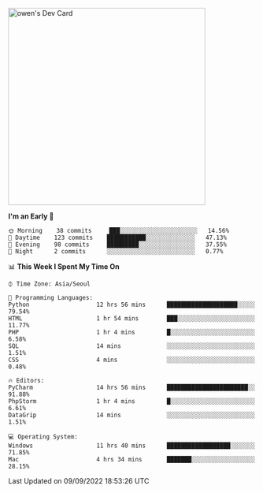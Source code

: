 <a href="https://app.daily.dev/owen_9066"><img src="https://api.daily.dev/devcards/51e5c69f10114f2abe0ae390c27b0828.png?r=hyb" width="400" alt="owen's Dev Card"/></a>

 
 <!--START_SECTION:waka-->
**I'm an Early 🐤** 

```text
🌞 Morning    38 commits     ███░░░░░░░░░░░░░░░░░░░░░░   14.56% 
🌆 Daytime    123 commits    ███████████░░░░░░░░░░░░░░   47.13% 
🌃 Evening    98 commits     █████████░░░░░░░░░░░░░░░░   37.55% 
🌙 Night      2 commits      ░░░░░░░░░░░░░░░░░░░░░░░░░   0.77%

```


📊 **This Week I Spent My Time On** 

```text
⌚︎ Time Zone: Asia/Seoul

💬 Programming Languages: 
Python                   12 hrs 56 mins      ████████████████████░░░░░   79.54% 
HTML                     1 hr 54 mins        ███░░░░░░░░░░░░░░░░░░░░░░   11.77% 
PHP                      1 hr 4 mins         █░░░░░░░░░░░░░░░░░░░░░░░░   6.58% 
SQL                      14 mins             ░░░░░░░░░░░░░░░░░░░░░░░░░   1.51% 
CSS                      4 mins              ░░░░░░░░░░░░░░░░░░░░░░░░░   0.48%

🔥 Editors: 
PyCharm                  14 hrs 56 mins      ███████████████████████░░   91.88% 
PhpStorm                 1 hr 4 mins         █░░░░░░░░░░░░░░░░░░░░░░░░   6.61% 
DataGrip                 14 mins             ░░░░░░░░░░░░░░░░░░░░░░░░░   1.51%

💻 Operating System: 
Windows                  11 hrs 40 mins      ██████████████████░░░░░░░   71.85% 
Mac                      4 hrs 34 mins       ███████░░░░░░░░░░░░░░░░░░   28.15%

```


 Last Updated on 09/09/2022 18:53:26 UTC
<!--END_SECTION:waka-->
